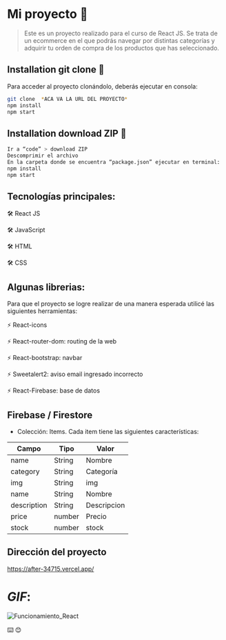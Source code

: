 # Mi proyecto 🚀

> Este es un proyecto realizado para el curso de React JS. Se trata de un ecommerce en el que podrás navegar por distintas categorías y adquirir tu orden de compra de los productos que has seleccionado.

## Installation git clone 🔧

Para acceder al proyecto clonándolo, deberás ejecutar en consola: 
```sh
git clone  *ACA VA LA URL DEL PROYECTO*
npm install 
npm start
```

## Installation download ZIP 🔧
```sh
Ir a “code” > download ZIP
Descomprimir el archivo
En la carpeta donde se encuentra “package.json” ejecutar en terminal: 
npm install
npm start
```
## Tecnologías principales:

🛠️ React JS

🛠️ JavaScript

🛠️ HTML

🛠️ CSS

## Algunas librerias:

Para que el proyecto se logre realizar de una manera esperada utilicé las siguientes herramientas:

⚡ React-icons

⚡ React-router-dom: routing de la web

⚡ React-bootstrap: navbar 

⚡ Sweetalert2: aviso email ingresado incorrecto

⚡ React-Firebase: base de datos 

## Firebase / Firestore

- Colección: Items. Cada item tiene las siguientes características:

|    Campo      |   Tipo        |   Valor       |
| ------------- | ------------- | ------------- |
|   name        |   String      |   Nombre      |
|   category    |   String      |   Categoría   |
|       img     |   String      |       img     |
|       name    |   String      |      Nombre   |
| description   |   String      | Descripcion   |
|       price   |   number      |     Precio    |
|       stock   |   number      |       stock   |

## Dirección del proyecto
https://after-34715.vercel.app/

# *GIF*:
![Funcionamiento_React](https://user-images.githubusercontent.com/5633248/191972019-991f6ae2-3c84-4fbb-8b4f-70ef630b48ad.gif)



⌨️ 😊
